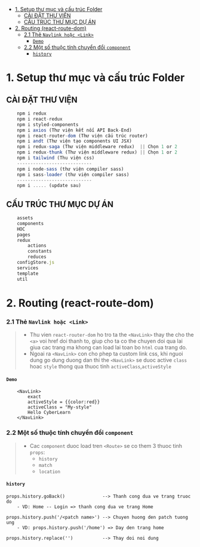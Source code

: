 - [1. Setup thư mục và cấu trúc Folder](#1-setup-thư-mục-và-cấu-trúc-folder)
  - [CÀI ĐẶT THƯ VIỆN](#cài-đặt-thư-viện)
  - [CẤU TRÚC THƯ MỤC DỰ ÁN](#cấu-trúc-thư-mục-dự-án)
- [2. Routing (react-route-dom)](#2-routing-react-route-dom)
    - [2.1 Thẻ `Navlink hoặc <Link>`](#21-thẻ-navlink-hoặc-link)
      - [`Demo`](#demo)
    - [2.2 Một số thuộc tính chuyển đổi `component`](#22-một-số-thuộc-tính-chuyển-đổi-component)
      - [`history`](#history)

# 1. Setup thư mục và cấu trúc Folder

## CÀI ĐẶT THƯ VIỆN

```javascript
    npm i redux
    npm i react-redux
    npm i styled-components
    npm i axios (Thư viện kết nối API Back-End)
    npm i react-router-dom (Thư viện cấu trúc router)
    npm i andt (Thư viện tạo components UI JSX)
    npm i redux-saga (Thư viện middleware redux)  || Chọn 1 or 2
    npm i redux-thunk (Thư viện middleware redux) || Chọn 1 or 2
    npm i tailwind (Thu viện css)
    ----------------------------
    npm i node-sass (thư viện compiler sass)
    npm i sass-loader (thư viện compiler sass)
    ----------------------------
    npm i ..... (update sau)
```

## CẤU TRÚC THƯ MỤC DỰ ÁN

```javascript
    assets
    components
    HOC
    pages
    redux 
        actions 
        constants 
        reduces
    configStore.js
    services
    template
    util
```

# 2. Routing (react-route-dom)
### 2.1 Thẻ `Navlink hoặc <Link>`

> - Thu vien `react-router-dom` ho tro ta the `<NavLink>` thay the cho the `<a>` voi href doi thanh to,
> giup cho ta co the chuyen doi qua lai giua cac trang ma khong can load lai toan bo `html` cua trang do.
> - Ngoai ra `<NavLink>` con cho phep ta custom link css, khi nguoi dung go dung duong dan thi the
> `<NavLink>` se  duoc active `class` hoac `style` thong qua thuoc tinh `activeClass`,`activeStyle`

#### `Demo`

```react
    <NavLink>
        exact
        activeStyle = {{color:red}}
        activeClass = "My-style"
        Hello CyberLearn
    </NavLink>
```

### 2.2 Một số thuộc tính chuyển đổi `component`

> - Cac `component` duoc load tren `<Route>` se co them 3 thuoc tinh `props`:
>    -   `history`
>    -   `match`
>    -   `location`

#### `history`

```react
props.history.goBack()              --> Thanh cong dua ve trang truoc do 
    - VD: Home -- Login => thanh cong dua ve trang Home

props.history.push('/<patch name>') --> Chuyen huong den patch tuong ung
    - VD: props.history.push('/home') => Day den trang home

props.history.replace('')           --> Thay doi noi dung
```
